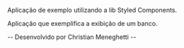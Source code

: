 Aplicação de exemplo utilizando a lib Styled Components.

Aplicação que exemplifica a exibição de um banco.

-- Desenvolvido por Christian Meneghetti --
